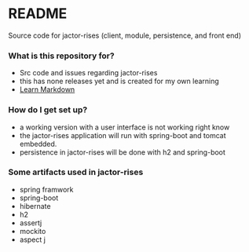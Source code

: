 # README #

Source code for jactor-rises (client, module, persistence, and front end)

### What is this repository for? ###

* Src code and issues regarding jactor-rises
* this has none releases yet and is created for my own learning
* [Learn Markdown](https://bitbucket.org/tutorials/markdowndemo)

### How do I get set up? ###

* a working version with a user interface is not working right know
* the jactor-rises application will run with spring-boot and tomcat embedded.
* persistence in jactor-rises will be done with h2 and spring-boot

### Some artifacts used in jactor-rises ###

* spring framwork
* spring-boot
* hibernate
* h2
* assertj
* mockito
* aspect j
